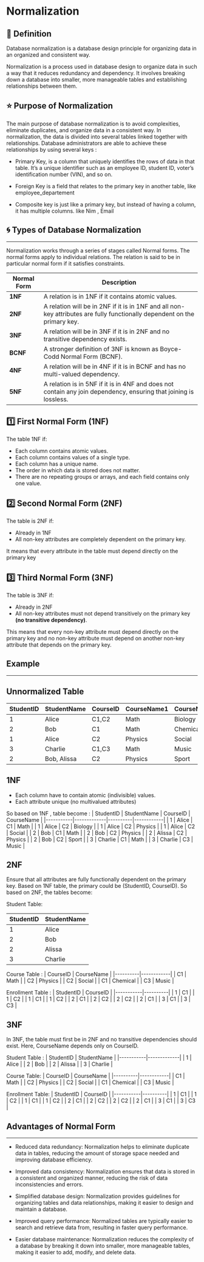 # Normalization

## 🧾 Definition

Database normalization is a database design principle for organizing data in an organized and consistent way.

Normalization is a process used in database design to organize data in such a way that it reduces redundancy and dependency. It involves breaking down a database into smaller, more manageable tables and establishing relationships between them.

## ⭐ Purpose of Normalization

The main purpose of database normalization is to avoid complexities, eliminate duplicates, and organize data in a consistent way. In normalization, the data is divided into several tables linked together with relationships.
Database administrators are able to achieve these relationships by using several keys :

- Primary Key, is a column that uniquely identifies the rows of data in that table. It’s a unique identifier such as an employee ID, student ID, voter’s identification number (VIN), and so on.

- Foreign Key is a field that relates to the primary key in another table, like employee_departement

- Composite key is just like a primary key, but instead of having a column, it has multiple columns. like Nim , Email

## 🌀 Types of Database Normalization

---

Normalization works through a series of stages called Normal forms. The normal forms apply to individual relations. The relation is said to be in particular normal form if it satisfies constraints.

| Normal Form | Description                                                                                                               |
| ----------- | ------------------------------------------------------------------------------------------------------------------------- |
| **1NF**     | A relation is in 1NF if it contains atomic values.                                                                        |
| **2NF**     | A relation will be in 2NF if it is in 1NF and all non-key attributes are fully functionally dependent on the primary key. |
| **3NF**     | A relation will be in 3NF if it is in 2NF and no transitive dependency exists.                                            |
| **BCNF**    | A stronger definition of 3NF is known as Boyce-Codd Normal Form (BCNF).                                                   |
| **4NF**     | A relation will be in 4NF if it is in BCNF and has no multi-valued dependency.                                            |
| **5NF**     | A relation is in 5NF if it is in 4NF and does not contain any join dependency, ensuring that joining is lossless.         |

## 1️⃣ First Normal Form (1NF)

The table 1NF if:

- Each column contains atomic values.
- Each column contains values of a single type.
- Each column has a unique name.
- The order in which data is stored does not matter.
- There are no repeating groups or arrays, and each field contains only one value.

## 2️⃣ Second Normal Form (2NF)

The table is 2NF if:

- Already in 1NF
- All non-key attributes are completely dependent on the primary key.

It means that every attribute in the table must depend directly on the primary key

## 3️⃣ Third Normal Form (3NF)

The table is 3NF if:

- Already in 2NF
- All non-key attributes must not depend transitively on the primary key **(no transitive dependency)**.

This means that every non-key attribute must depend directly on the primary key and no non-key attribute must depend on another non-key attribute that depends on the primary key.

## Example

---

## Unnormalized Table

| StudentID | StudentName | CourseID | CourseName1 | CourseName2 |
| --------- | ----------- | -------- | ----------- | ----------- |
| 1         | Alice       | C1,C2    | Math        | Biology     |
| 2         | Bob         | C1       | Math        | Chemical    |
| 1         | Alice       | C2       | Physics     | Social      |
| 3         | Charlie     | C1,C3    | Math        | Music       |
| 2         | Bob, Alissa | C2       | Physics     | Sport       |

## 1NF

- Each column have to contain atomic (indivisible) values.
- Each attribute unique (no multivalued attributes)

So based on 1NF , table become :
| StudentID | StudentName | CourseID | CourseName |
|-----------|-------------|----------|------------|
| 1 | Alice | C1 | Math |
| 1 | Alice | C2 | Biology |
| 1 | Alice | C2 | Physics |
| 1 | Alice | C2 | Social |
| 2 | Bob | C1 | Math |
| 2 | Bob | C2 | Physics |
| 2 | Alissa | C2 | Physics |
| 2 | Bob | C2 | Sport |
| 3 | Charlie | C1 | Math |
| 3 | Charlie | C3 | Music |

## 2NF

Ensure that all attributes are fully functionally dependent on the primary key.
Based on 1NF table, the primary could be (StudentID, CourseID).
So based on 2NF, the tables become:

Student Table:

| StudentID | StudentName |
| --------- | ----------- |
| 1         | Alice       |
| 2         | Bob         |
| 2         | Alissa      |
| 3         | Charlie     |

Course Table :
| CourseID | CourseName |
|----------|------------|
| C1 | Math |
| C2 | Physics |
| C2 | Social |
| C1 | Chemical |
| C3 | Music |

Enrollment Table :
| StudentID | CourseID |
|-----------|----------|
| 1 | C1 |
| 1 | C2 |
| 1 | C1 |
| 1 | C2 |
| 2 | C1 |
| 2 | C2 |
| 2 | C2 |
| 2 | C1 |
| 3 | C1 |
| 3 | C3 |

## 3NF
In 3NF, the table must first be in 2NF and no transitive dependencies should exist. Here, CourseName depends only on CourseID.

Student Table :
| StudentID | StudentName |
|-----------|-------------|
| 1 | Alice |
| 2 | Bob |
| 2 | Alissa |
| 3 | Charlie |

Course Table:
| CourseID | CourseName |
|----------|------------|
| C1 | Math |
| C2 | Physics |
| C2 | Social |
| C1 | Chemical |
| C3 | Music |

Enrollment Table:
| StudentID | CourseID |
|-----------|----------|
| 1 | C1 |
| 1 | C2 |
| 1 | C1 |
| 1 | C2 |
| 2 | C1 |
| 2 | C2 |
| 2 | C2 |
| 2 | C1 |
| 3 | C1 |
| 3 | C3 |

## Advantages of Normal Form

---

- Reduced data redundancy: Normalization helps to eliminate duplicate data in tables, reducing the amount of storage space needed and improving database efficiency.

- Improved data consistency: Normalization ensures that data is stored in a consistent and organized manner, reducing the risk of data inconsistencies and errors.

- Simplified database design: Normalization provides guidelines for organizing tables and data relationships, making it easier to design and maintain a database.
- Improved query performance: Normalized tables are typically easier to search and retrieve data from, resulting in faster query performance.
- Easier database maintenance: Normalization reduces the complexity of a database by breaking it down into smaller, more manageable tables, making it easier to add, modify, and delete data.
